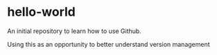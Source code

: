 # hello-world
An initial repository to learn how to use Github.

Using this as an opportunity to better understand version management
